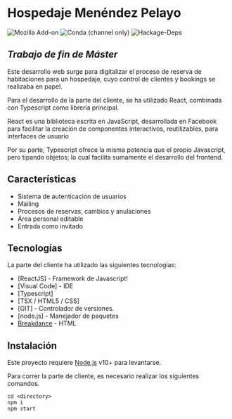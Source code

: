 
# Hospedaje Menéndez Pelayo

![Mozilla Add-on](https://img.shields.io/amo/dw/dustman) ![Conda (channel only)](https://img.shields.io/conda/vn/conda-forge/python) ![Hackage-Deps](https://img.shields.io/hackage-deps/v/lens)

## _Trabajo de fin de Máster_

Este desarrollo web surge para digitalizar el proceso de reserva de habitaciones para un hospedaje, cuyo control de clientes y bookings se realizaba en papel.

Para el desarrollo de la parte del cliente, se ha utilizado React, combinada con Typescript como librería principal.

React es una biblioteca escrita en JavaScript, desarrollada en Facebook para facilitar la creación de componentes interactivos, reutilizables, para interfaces de usuario

Por su parte, Typescript ofrece la misma potencia que el propio Javascript, pero tipando objetos; lo cual facilita sumamente el desarrollo del frontend.


## Características

- Sistema de autenticación de usuarios
- Mailing
- Procesos de reservas, cambios y anulaciones
- Área personal editable
- Entrada como invitado

## Tecnologías

La parte del cliente ha utilizado las siguientes tecnologías:

- [ReactJS] - Framework de Javascript!
- [Visual Code] - IDE 
- [Typescript]
- [TSX / HTML5 / CSS]
- [GIT] - Controlador de versiones.
- [node.js] - Manejador de paquetes
- [Breakdance](https://breakdance.github.io/breakdance/) - HTML


## Instalación

Este proyecto requiere [Node.js](https://nodejs.org/) v10+ para levantarse.

Para correr la parte de cliente, es necesario realizar los siguientes comandos.

```
cd <directory>
npm i
npm start
```

